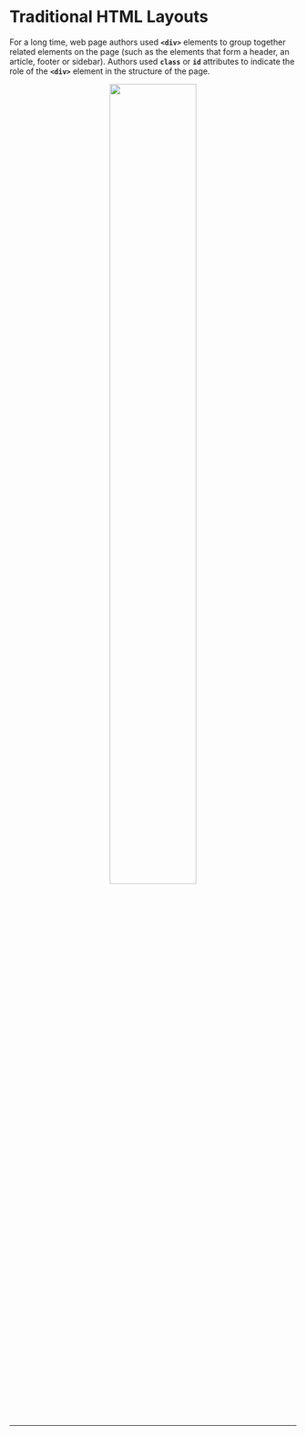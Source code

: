 # Traditional HTML Layouts

For a long time, web page authors used **`<div>`** elements to group together related elements on the page (such as the elements that form a header, an article, footer or sidebar). Authors used **`class`** or **`id`** attributes to indicate the role of the **`<div>`** element in the structure of the page.

<figure align="center">
<img src="Div Layout.png" width ="60%" />
<figcaption>  </figcaption>
</figure>

---

